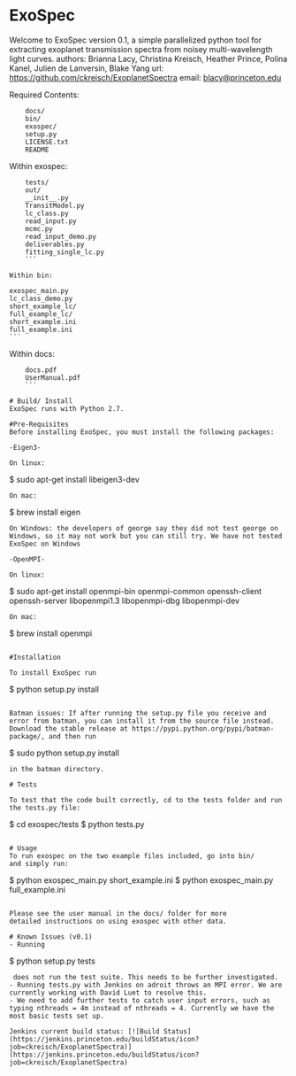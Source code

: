 # ExoSpec

Welcome to ExoSpec version 0.1, a simple parallelized python 
tool for extracting exoplanet transmission spectra from 
noisey multi-wavelength light curves.
authors: Brianna Lacy, Christina Kreisch, Heather Prince, 
Polina Kanel, Julien de Lanversin, Blake Yang
url: https://github.com/ckreisch/ExoplanetSpectra
email: blacy@princeton.edu

Required Contents:
```
    docs/ 
    bin/ 
    exospec/
    setup.py
    LICENSE.txt     
    README               
```

Within exospec: 
```
    tests/
    out/  
    __init__.py   
    TransitModel.py     
    lc_class.py     
    read_input.py
    mcmc.py         
    read_input_demo.py
    deliverables.py     
    fitting_single_lc.py  
    ```

Within bin:
```
    exospec_main.py
    lc_class_demo.py
    short_example_lc/
    full_example_lc/
    short_example.ini
    full_example.ini
    ```

Within docs:
```
    docs.pdf
    UserManual.pdf 
    ```

# Build/ Install
ExoSpec runs with Python 2.7. 

#Pre-Requisites
Before installing ExoSpec, you must install the following packages:

-Eigen3- 

On linux: 
```
$ sudo apt-get install libeigen3-dev
```
On mac: 
```
$ brew install eigen
```
On Windows: the developers of george say they did not test george on Windows, so it may not work but you can still try. We have not tested ExoSpec on Windows

-OpenMPI-

On linux: 
```
$ sudo apt-get install openmpi-bin openmpi-common openssh-client openssh-server libopenmpi1.3 libopenmpi-dbg libopenmpi-dev
```
On mac: 
```
$ brew install openmpi
```

#Installation

To install ExoSpec run
```
$ python setup.py install
```

Batman issues: If after running the setup.py file you receive and error from batman, you can install it from the source file instead. Download the stable release at https://pypi.python.org/pypi/batman-package/, and then run 
```
$ sudo python setup.py install
```
in the batman directory.

# Tests

To test that the code built correctly, cd to the tests folder and run the tests.py file:
```
$ cd exospec/tests
$ python tests.py
```

# Usage
To run exospec on the two example files included, go into bin/
and simply run:
```
$ python exospec_main.py short_example.ini
$ python exospec_main.py full_example.ini
```

Please see the user manual in the docs/ folder for more
detailed instructions on using exospec with other data.

# Known Issues (v0.1)
- Running 
```
$ python setup.py tests
``` 
 does not run the test suite. This needs to be further investigated.
- Running tests.py with Jenkins on adroit throws an MPI error. We are currently working with David Luet to resolve this.
- We need to add further tests to catch user input errors, such as typing nthreads = 4m instead of nthreads = 4. Currently we have the most basic tests set up.

Jenkins current build status: [![Build Status](https://jenkins.princeton.edu/buildStatus/icon?job=ckreisch/ExoplanetSpectra)](https://jenkins.princeton.edu/buildStatus/icon?job=ckreisch/ExoplanetSpectra)
